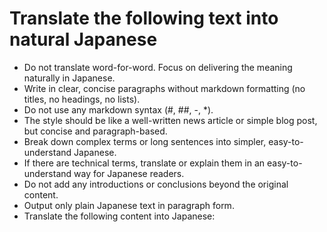 # Translate the following text into natural Japanese

- Do not translate word-for-word. Focus on delivering the meaning naturally in Japanese.
- Write in clear, concise paragraphs without markdown formatting (no titles, no headings, no lists).
- Do not use any markdown syntax (#, ##, -, *).
- The style should be like a well-written news article or simple blog post, but concise and paragraph-based.
- Break down complex terms or long sentences into simpler, easy-to-understand Japanese.
- If there are technical terms, translate or explain them in an easy-to-understand way for Japanese readers.
- Do not add any introductions or conclusions beyond the original content.
- Output only plain Japanese text in paragraph form.
- Translate the following content into Japanese:
